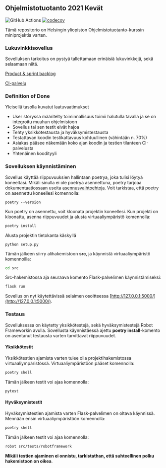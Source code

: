 ## Ohjelmistotuotanto 2021 Kevät

![GitHub Actions](https://github.com/HJJHeinonen/OHTU-lukuvinkkikirjasto/workflows/CI/badge.svg) [![codecov](https://codecov.io/gh/HJJHeinonen/OHTU-lukuvinkkikirjasto/branch/master/graph/badge.svg?token=S3WQ2AE38H)](https://codecov.io/gh/HJJHeinonen/OHTU-lukuvinkkikirjasto)

Tämä repositorio on Helsingin yliopiston Ohjelmistotuotanto-kurssin miniprojektia varten.

### Lukuvinkkisovellus

Sovelluksen tarkoitus on pystyä tallettamaan erinäisiä lukuvinkkejä, sekä selaamaan niitä.

[Product & sprint backlog](https://docs.google.com/spreadsheets/d/1kFCFZe4UMkpglo9DqtTRXQ08rH0ui6qu4qKGbNE_1bk)

[CI-palvelu](https://github.com/HJJHeinonen/OHTU-lukuvinkkikirjasto/actions/workflows/main.yml)

### Definition of Done

Yleisellä tasolla kuvatut laatuvaatimukset

* User storyssa määritelty toiminnallisuus toimii halutulla tavalla ja se on integroitu muuhun ohjelmistoon
* Sovellus tai sen testit eivät hajoa
* Tehty yksikkötestausta ja hyväksymistestausta
* Testattavan koodin testikattavuus kohtuullinen (vähintään n. 70%)
* Asiakas pääsee näkemään koko ajan koodin ja testien tilanteen CI-palvelusta
* Yhtenäinen koodityyli

### Sovelluksen käynnistäminen

Sovellus käyttää riippuvuuksien hallintaan poetrya, joka tulisi löytyä koneeltasi. Mikäli sinulla ei ole poetrya asennettuna, poetry tarjoaa dokumentaatiossaan useita [asennusvaihtoehtoja](https://python-poetry.org/docs/#installation). Voit tarkistaa, että poetry on asennettu koneellesi komennolla:
```
poetry --version
```
Kun poetry on asennettu, voit kloonata projektin koneellesi.
Kun projekti on kloonattu, asenna riippuvuudet ja alusta virtuaaliympäristö komennolla:

```bash
poetry install
```

Alusta projektin tietokanta käskyllä

```
python setup.py
```

Tämän jälkeen siirry alihakemistoon **src**, ja käynnistä virtuaaliympäristö komennoilla:

```bash
cd src
```
Src-hakemistossa aja seuraava komento Flask-palvelimen käynnistämiseksi:

```bash
flask run
```

Sovellus on nyt käytettävissä selaimen osoitteessa [http://127.0.0.1:5000/](http://127.0.0.1:5000/).

### Testaus

Sovelluksessa on käytetty yksikkötestejä, sekä hyväksymistestejä Robot Frameworkin avulla. Sovellusta käynnistäessä ajettu **poetry install**-komento on asentanut testausta varten tarvittavat riippuvuudet.

#### Yksikkötestit

Yksikkötestien ajamista varten tulee olla projektihakemistossa virtuaaliympäristössä. Virtuaaliympäristöön pääset komennolla:

```bash
poetry shell
```
Tämän jälkeen testit voi ajaa komennolla:

```bash
pytest
```

#### Hyväksymistestit

Hyväksymistestien ajamista varten Flask-palvelimen on oltava käynnissä. Mennään ensin virtuaaliympäristöön komennolla:

```bash
poetry shell
```
Tämän jälkeen testit voi ajaa komennolla:

```bash
robot src/tests/robotframework
```

**Mikäli testien ajaminen ei onnistu, tarkistathan, että suhteellinen polku hakemistoon on oikea**.
